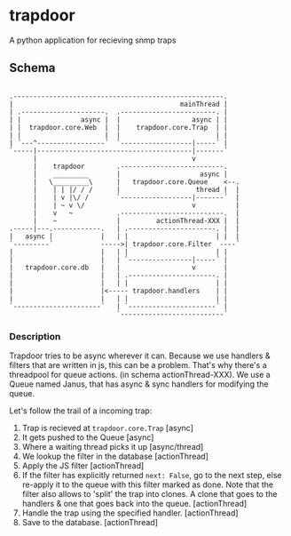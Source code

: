 # trapdoor
A python application for recieving snmp traps

## Schema

```

.-----------------------------------------------------.
|                                          mainThread |
| .---------------------.  .------------------------. |
| |               async |  |                  async | |
| |  trapdoor.core.Web  |  |    trapdoor.core.Trap  | |
| |                     |  |                        | |
| ´---^-----------------´  `------------------|-----´ |
`-----|---------------------------------------|-------´
      |                                       v
      |    trapdoor        .--------------------------.
      |    _________       |                    async |
      |   \_________\      |   trapdoor.core.Queue    <--.
      |    | | |/ / /      |                   thread |  |
      |    | v |\/ /       `------------------|-------´  |
      |    | ~ v \/                           v          |
      |    v   ~           .--------------------------.  |
      |    ~               |         actionThread-XXX |  |
.-----|---.------------.   | .----------------------. |  |
|   async |            |   | |                      | |  |
`---------´            ----->| trapdoor.core.Filter  ----´
|                      |   | |                      | |
|                      |   | `----------------|-----´ |
|   trapdoor.core.db   |   |                  v       |
|                      |   | .----------------------. |
|                      |   | |                      | |
|                      |<----- trapdoor.handlers    | |
|                      |   | |                      | |
`----------------------´   | `----------------------´ |
                           `--------------------------´

```
### Description

Trapdoor tries to be async wherever it can.
Because we use handlers & filters that are written in js,
this can be a problem. That's why there's a threadpool for 
queue actions. (in schema actionThread-XXX). We use a Queue
named Janus, that has async & sync handlers for modifying the
queue.

Let's follow the trail of a incoming trap:

1. Trap is recieved at `trapdoor.core.Trap` [async]
2. It gets pushed to the Queue [async]
3. Where a waiting thread picks it up [async/thread]
4. We lookup the filter in the database [actionThread]
5. Apply the JS filter [actionThread]
6. If the filter has explicitly returned `next: False`, go to
   the next step, else re-apply it to the queue with this filter
   marked as done. Note that the filter also allows to 'split' the
   trap into clones. A clone that goes to the handlers & one that
   goes back into the queue. [actionThread]
7. Handle the trap using the specified handler. [actionThread]
8. Save to the database. [actionThread]
